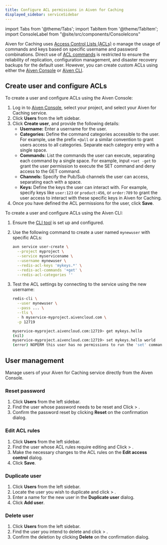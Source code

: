 ```yaml
---
title: Configure ACL permissions in Aiven for Caching
displayed_sidebar: serviceSidebar
---
```

import Tabs from '@theme/Tabs';
import TabItem from '@theme/TabItem';
import ConsoleLabel from "@site/src/components/ConsoleIcons"

Aiven for Caching  uses [Access Control Lists (ACLs)](https://redis.io/docs/management/security/acl/) o manage the usage of commands and keys based on specific username and password combinations.
Direct use of [ACL commands](https://redis.io/commands/acl-list/) is restricted to
ensure the reliability of replication, configuration management, and disaster recovery
backups for the default user. However, you can create custom ACLs using either the
[Aiven Console](https://console.aiven.io/) or [Aiven CLI](/docs/tools/cli).

## Create user and configure ACLs

<Tabs>
<TabItem value="console" label="Console" default>

To create a user and configure ACLs using the Aiven Console:

1. Log in to [Aiven Console](https://console.aiven.io/), select your project, and
   select your Aiven for Caching service.
1. Click **Users** from the left sidebar.
1. Click **Create user**, and provide the following details:
   - **Username:** Enter a username for the user.
   - **Categories:** Define the command categories accessible to the user.
     For example, use the prefix `+@all` or a similar convention to grant users access
     to all categories. Separate each category entry with a single space.
   - **Commands:** List the commands the user can execute, separating each command by a
     single space. For example, input `+set -get` to grant the user permission to execute
     the SET command and deny access to the GET command.
   - **Channels:** Specify the Pub/Sub channels the user can access, separating each
     with a space.
   - **Keys:** Define the keys the user can interact with. For example, specify keys
     like `user:123` or `product:456`, or `order:789` to grant the user access to
     interact with these specific keys in Aiven for Caching.
1. Once you have defined the ACL permissions for the user, click **Save**.

</TabItem>
<TabItem value="cli" label="CLI">

To create a user and configure ACLs using the Aiven CLI:

1. Ensure the [CLI tool](/docs/tools/cli) is set up and configured.
1. Use the following command to create a user named `mynewuser` with specific ACLs:

   ```bash
   avn service user-create \
     --project myproject \
     --service myservicename \
     --username mynewuser \
     --redis-acl-keys 'mykeys.*' \
     --redis-acl-commands '+get' \
     --redis-acl-categories ''
   ```

1. Test the ACL settings by connecting to the service using the new username:

   ```bash
   redis-cli \
     --user mynewuser \
     --pass ... \
     --tls \
     - h myservice-myproject.aivencloud.com \
     -p 12719

   myservice-myproject.aivencloud.com:12719> get mykeys.hello
   (nil)
   myservice-myproject.aivencloud.com:12719> set mykeys.hello world
   (error) NOPERM this user has no permissions to run the 'set' command or its subcommand
   ```

</TabItem>
</Tabs>

## User management

Manage users of your Aiven for Caching service directly from the Aiven Console.

### Reset password

1. Click **Users** from the left sidebar.
1. Find the user whose password needs to be reset and
   Click <ConsoleLabel name="actions"/> > <ConsoleLabel name="reset password"/>.
1. Confirm the password reset by clicking **Reset** on the confirmation dialog.

### Edit ACL rules

1. Click **Users** from the left sidebar.
1. Find the user whose ACL rules require editing and
   Click <ConsoleLabel name="actions"/> > <ConsoleLabel name="edit ACL rules"/>.
1. Make the necessary changes to the ACL rules on the **Edit access control** dialog.
1. Click **Save**.

### Duplicate user

1. Click **Users** from the left sidebar.
1. Locate the user you wish to duplicate and
   click <ConsoleLabel name="actions"/> > <ConsoleLabel name="duplicate user"/>.
1. Enter a name for the new user in the **Duplicate user** dialog.
1. Click **Add user**.

### Delete user

1. Click **Users** from the left sidebar.
1. Find the user you intend to delete and
   click <ConsoleLabel name="actions"/> > <ConsoleLabel name="delete user"/>.
1. Confirm the deletion by clicking **Delete** on the confirmation dialog.

